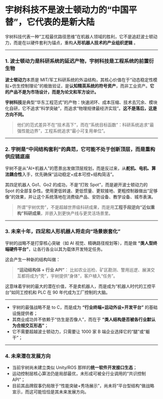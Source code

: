 # 宇树科技不是波士顿动力的“中国平替”，它代表的是新大陆

宇树科技代表一种“工程最优路径思维”在机器人领域的胜利，它不是追赶波士顿动力，而是在以硬件套利为锚点，重构**人形机器人技术的产业组织逻辑** 。

---

### 1. 波士顿动力是科研系统的延迟产物，宇树科技是工程系统的前置衍生物

**波士顿动力**本质是 MIT/军工科研系统的外溢结构，其核心价值在于“动态稳定性模拟+仿生控制理论”的极致验证，是**认知精英系统的符号资产**，而非工业资产。**它的产品不是为市场设计，而是为论文和军方设计。**

**宇树科技**是典型“华东工程范式”的产物：快速闭环、成本压缩、技术去冗余、模块化自研，它不追求“科学突破”，而追求“物理规律最经济实现”。**这不是落后，这是方向不同。**

> 他们的范式差异不在“技术高下”，而在“系统目标函数”：科研系统追求“最强性能边界”，工程系统追求“最小可复用单位”。

---

### 2. 宇树是“中间结构套利”的典范，它可能不处于创新顶层，而是重构供应链底座

宇树不是从“AI+机器人”的愿景出发做顶层规划，而是反过来，从**舵机、电机、算法耦合性**入手，优先确保“运动稳定+成本可控+结构简洁”。

其四足机器人 Go1、Go2 的成功，不是“打败 Spot”，而是避开波士顿动力的 Spot 的全部复杂性。使用更低转速、更低惯量、更软接地、更粗控制器做出“足够像”的效果，并让这个系统落地在消费级产品、安防设备、教学设备、城市表演。

> 所谓“宇树优势”，不是超越世界级科研成果，而是用**工程手段逆向“近似重构”科研成果**，并嵌入到更快产线与更灵活场景里。

---

### 3. 未来十年，四足和人形机器人将走向“场景嵌套化”

宇树的战略不是打穿核心突破（如 AI 视觉、精确路径规划等），而是做 **“类人型终端硬件平台”**，让各行各业以其为载体开发特定任务。

这会产生一种新的结构叫做：

> **“运动结构体 + 行业 API”**：
> 比如农业巡检、矿区勘测、警用巡逻、展演交互都将成为“壳”，宇树提供“身体”，客户植入“任务”。

这意味着宇树的最大的潜在价值，不是卖机器人，而是成为“机器人时代的工控平台”如同工控机和 PLC 在 90 年代成为工厂控制的大脑。

---

- 宇树的最强战略不是 to C，而是成为 **“行业终端+运动外设+开发平台”** 的基础设施提供者；
- 其商业成功并不依赖于“仿生是否像人”，而在于 **“类人结构是否被各行业默认为合规交互形态”**；
- 它不需要超越波士顿动力，只需要让 1000 家 B 端企业选择它的“腿”或“躯干”；

---

### 4. 未来潜在发展方向

- 当前宇树尚未建立类似 Unity/ROS 那样的**统一软件开发接口生态**；
- 运动控制层核心算法仍是局部最优，未形成可被全行业调用的“共识控制 API”；
- 目前其品牌叙事仍局限于“性能突破+秀场展示”，尚未将“平台型结构”做战略宣示，而这可能恰恰是其未来发展方向。
